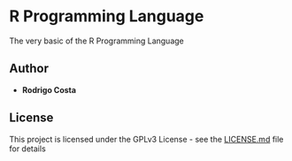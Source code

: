 # R Programming Language

The very basic of the R Programming Language

## Author

* **Rodrigo Costa** 

## License

This project is licensed under the GPLv3 License - see the [LICENSE.md](LICENSE.md) file for details

